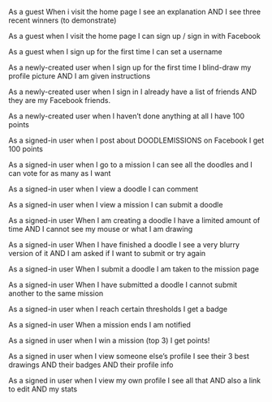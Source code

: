 As a guest
When i visit the home page
I see an explanation
AND I see three recent winners (to demonstrate)

As a guest
when I visit the home page
I can sign up / sign in with Facebook

As a guest
when I sign up for the first time
I can set a username

As a newly-created user
when I sign up for the first time
I blind-draw my profile picture
AND I am given instructions

As a newly-created user
when I sign in
I already have a list of friends
AND they are my Facebook friends.

As a newly-created user
when I haven’t done anything at all
I have 100 points

As a signed-in user
when I post about DOODLEMISSIONS on Facebook
I get 100 points

As a signed-in user
when I go to a mission
I can see all the doodles
and I can vote for as many as I want

As a signed-in user
when I view a doodle
I can comment

As a signed-in user
when I view a mission
I can submit a doodle

As a signed-in user
When I am creating a doodle
I have a limited amount of time
AND I cannot see my mouse or what I am drawing

As a signed-in user
When I have finished a doodle
I see a very blurry version of it
AND I am asked if I want to submit or try again

As a signed-in user
When I submit a doodle
I am taken to the mission page

As a signed-in user
When I have submitted a doodle
I cannot submit another to the same mission

As a signed-in user
when I reach certain thresholds
I get a badge

As a signed-in user
When a mission ends
I am notified

As a signed in user
when I win a mission (top 3)
I get points!

As a signed in user
when I view someone else’s profile
I see their 3 best drawings
AND their badges
AND their profile info

As a signed in user
when I view my own profile
I see all that
AND also a link to edit
AND my stats


